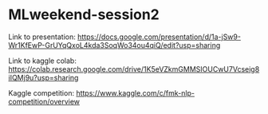 # MLweekend-session2
Link to presentation: https://docs.google.com/presentation/d/1a-jSw9-Wr1KfEwP-GrUYqQxoL4kda3SoqWo34ou4qiQ/edit?usp=sharing


Link to kaggle colab: https://colab.research.google.com/drive/1K5eVZkmGMMSIOUCwU7Vcseig8iIQMj9u?usp=sharing


Kaggle competition: https://www.kaggle.com/c/fmk-nlp-competition/overview
